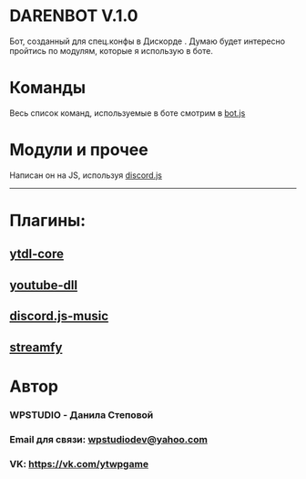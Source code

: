 #  DARENBOT V.1.0
Бот, созданный для спец.конфы в Дискорде .
Думаю будет интересно пройтись по модулям, которые я использую в боте.
# Команды
Весь список команд, используемые в боте смотрим в [bot.js](https://github.com/wpstudiods/darenbot/blob/master/bot.js)

# Модули и прочее
Написан он на JS, используя 
[discord.js](https://discord.js.org/)
***
# Плагины: 

[ytdl-core](https://github.com/fent/node-ytdl-core)
---
[youtube-dll](https://github.com/rg3/youtube-dl)
---
[discord.js-music](https://github.com/bdistin/OhGodMusicBot)
---
[streamfy](https://github.com/nfroidure/gulp-streamify)
---

# Автор 
### WPSTUDIO - Данила Степовой
### Email для связи: wpstudiodev@yahoo.com
### VK: https://vk.com/ytwpgame

